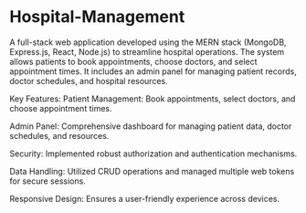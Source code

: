 # Hospital-Management
A full-stack web application developed using the MERN stack (MongoDB, Express.js, React, Node.js) to streamline hospital operations. The system allows patients to book appointments, choose doctors, and select appointment times. It includes an admin panel for managing patient records, doctor schedules, and hospital resources.

Key Features:
Patient Management: Book appointments, select doctors, and choose appointment times.

Admin Panel: Comprehensive dashboard for managing patient data, doctor schedules, and resources.

Security: Implemented robust authorization and authentication mechanisms.

Data Handling: Utilized CRUD operations and managed multiple web tokens for secure sessions.

Responsive Design: Ensures a user-friendly experience across devices.






